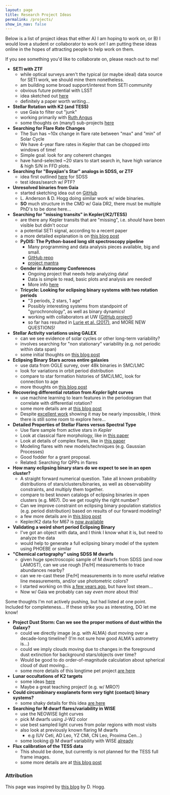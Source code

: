 ```yaml
---
layout: page
title: Research Project Ideas
permalink: /projects/
show_in_nav: false
---
```



<!-- # Research Project Ideas -->

Below is a list of project ideas that either A) I am hoping to work on, or B) I would love a student or collaborator to work on!
I am putting these ideas online in the hopes of attracting people to help work on them.

If you see something you'd like to collaborate on, please reach out to me!

- **SETI with ZTF**
	- while optical surveys aren't the typical (or maybe ideal) data source for SETI work, we should mine them nonetheless.
	- am building some broad support/interest from SETI community
	- obvious future potential with LSST
	- idea sketched out [here](http://astro.ifweassume.com//2018/05/21/seti/)
	- definitely a paper worth writing...
- **Stellar Rotation with K2 (and TESS)**
	- use Gaia to filter out "junk"
	- working primarily with [Ruth Angus](http://ruthangus.github.io)
	- some thoughts on (many!) sub-projects [here](http://astro.ifweassume.com//2017/09/20/k2rot)
- **Searching for Flare Rate Changes**
	- The Sun has ~10x change in flare rate between "max" and "min" of Solar Cycle
	- We have 4-year flare rates in Kepler that can be chopped into windows of time!
	- Simple goal: look for any coherent changes
	- have hand-selected ~20 stars to start search in, have high variance & high S/N in FFD plots.
- **Searching for "Boyajian's Star" analogs in SDSS, or ZTF**
	- idea first outlined [here](http://beta.briefideas.org/ideas/534f2373fdf0cd3de184f11a63c4a3ee) for SDSS
	- test ideas/search w/ PTF?
- **Unresolved binaries from Gaia**
	- started sketching idea out on [GitHub](https://github.com/jradavenport/gaia_unresolved)
	- L. Anderson & D. Hogg doing similar work w/ wide binaries.
	- **SO** much structure in the CMD w/ Gaia DR2, there must be multiple PhD's to be done here...
- **Searching for "missing transits" in Kepler(/K2/TESS)**
	- are there any Kepler transits that are "missing", i.e. *should* have been visible but didn't occur
	- a potential SETI signal, according to a recent paper
	- a more detailed explanation is on [this blog post](http://astro.ifweassume.com//2017/03/09/missing/)
	- **PyDIS: The Python-based long slit spectroscopy pipeline**
		- Many programming and data analysis pieces available, big and small.
		- [GitHub repo](https://github.com/jradavenport/pydis)
		- [project mantra](http://jradavenport.github.io/2015/04/01/spectra.html)
	- **Gender in Astronomy Conferences**
		- Ongoing project that needs help analyzing data!
		- Data is simple to read, basic plots and analysis are needed!
		- More info [here](http://aasgender.wwu.edu)
	- **Tricycle: Looking for eclipsing binary systems with two rotation periods**
		- "3 periods, 2 stars, 1 age"
		- Possibly interesting systems from standpoint of "gyrochronology", as well as binary dynamics!
		- working with collaborators at UW ([GitHub project](https://github.com/StellarArmy/tricycle))
		- so far has resulted in [Lurie et al. (2017)](https://arxiv.org/abs/1710.07339), and MORE NEW QUESTIONS!
- **Stellar Activity variations using GALEX**
	- can we see evidence of solar cycles or other long-term variability?
	- involves searching for "non stationary" variability (e.g. not periodic within data span)
	- some initial thoughts on [this blog post](http://astro.ifweassume.com//2017/03/06/galex/)
- **Eclipsing Binary Stars across entire galaxies**
	- use data from OGLE survey, over 48k binaries in SMC/LMC
	- look for variations in orbit period distribution
	- compare to star formation histories of SMC/LMC, look for connection to age
	- more thoughts on [this blog post](http://astro.ifweassume.com//2017/02/24/EB-LMC/)
- **Recovering differential rotation from *Kepler* light curves**
	- use machine learning to learn features in the periodogram that correlate with differential rotation?
	- some more details are at [this blog post](http://astro.ifweassume.com//2015/11/14/diffrot-ml/)
	- Despite [excellent work](http://adsabs.harvard.edu/abs/2015MNRAS.450.3211A) showing it may be nearly impossible, I think there is still some room to explore here...
- **Detailed Properties of Stellar Flares versus Spectral Type**
	- Use flare sample from active stars in *Kepler*
	- Look at classical flare morphology, like in [this paper](http://adsabs.harvard.edu/abs/2014ApJ...797..122D)
	- Look at details of complex flares, like in [this paper](http://adsabs.harvard.edu/abs/2015IAUGA..2253851D)
	- Modeling flares with new models/techniques (e.g. Gaussian Processes)
	- Good fodder for a grant proposal.
	- Related: Searching for QPPs in flares
- **How many eclipsing binary stars do we expect to see in an open cluster?**
	- A straight forward numerical question. Take all known probability distributions of stars/clusters/binaries, as well as observability constraints, and multiply them together.
	- compare to best known catalogs of eclipsing binaries in open clusters (e.g. M67). Do we get roughly the right number?
	- Can we improve constraint on eclipsing binary population statistics (e.g. period distribution) based on results of our forward modeling?
	- a few more details are in [this blog post](http://astro.ifweassume.com//2015/11/15/binaries-in-clusters/)
	- Kepler/K2 data for M67 is [now available](http://adsabs.harvard.edu/abs/2016MNRAS.459.1060G)
- **Validating a weird short period Eclipsing Binary**
	- I've got an object with data, and I think I know what it is, but need to analyze the data
	- would help to generate a full eclipsing binary model of the system using PHOEBE or similar
- **"Chemical cartography" using SDSS M dwarfs**
	- given huge spectroscopic sample of M dwarfs from SDSS (and now LAMOST), can we use rough [Fe/H] measurements to trace abundances nearby?
	- can we re-cast these [Fe/H] measurements in to more useful relative line measurements, and/or use photometric colors?
	- I started working on this [a few years ago](http://adsabs.harvard.edu/abs/2014AAS...22440404W), but have lost steam...
	- Now w/ Gaia we probably can say *even more* about this!



Some thoughts I'm not actively pushing, but had listed at one point. Included for completeness... If these strike you as interesting, DO let me know!

- **Project Dust Storm: Can we see the proper motions of dust within the Galaxy?**
	- could we directly image (e.g. with ALMA) dust moving over a decade-long timeline? (I'm not sure how good ALMA's astrometry is...)
	- could we imply clouds moving due to changes in the foreground dust extinction for background stars/objects over time?
	- Would be good to do order-of-magnitude calculation about spherical cloud of dust moving...
	- some more details of this longtime pet project [are here](http://astro.ifweassume.com//2015/12/13/duststorm/)
- **Lunar occultations of K2 targets**
	- some ideas [here](http://astro.ifweassume.com//2017/02/25/occult/)
	- Maybe a great teaching project! (e.g. w/ MRO?)
- **Could circumbinary exoplanets form very tight (contact) binary systems?**
	- some shaky details for this idea [are here](http://astro.ifweassume.com//2015/12/15/planets-binaries/)
- **Searching for M dwarf flares/variability in WISE**
	- use the NEOWISE light curves
	- pick M dwarfs using J-W2 color
	- use best sampled light curves from polar regions with most visits
	- also look at previously known flaring M dwarfs
		- e.g (UV Ceti, AD Leo, YZ CMi, CN Leo, Proxima Cen...)
	- some looking @ M dwarf variability with WISE [already](http://www.aanda.org/articles/aa/abs/2012/12/aa19783-12/aa19783-12.html)
- **Flux calibration of the TESS data**
	- This should be done, but currently is not planned for the TESS full frame images.
	- some more details are at [this blog post](http://astro.ifweassume.com//2016/01/07/fluxcal-in-tess/)


### Attribution
This page was inspired by [this blog](http://hoggideas.blogspot.com) by D. Hogg.
